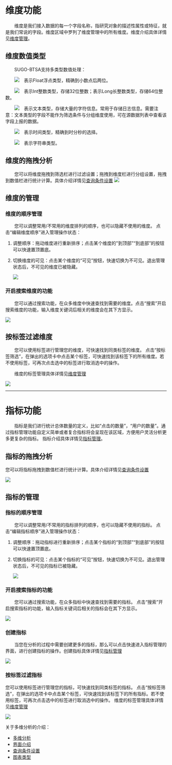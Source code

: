 # 维度功能 <span id = "dimen"></span>

&emsp;&emsp;维度是我们接入数据的每一个字段名称，指研究对象的描述性属性或特征，就是我们常说的字段。维度区域中罗列了维度管理中的所有维度。维度介绍具体详情见[维度管理](/dimension-management.md)。

## 维度数值类型
&emsp;&emsp;SUGO-BTSA支持多类型数值处理：


&emsp;&emsp;![](/assets/data-analysis/dimen-1.png)&emsp;表示Float浮点类型，精确到小数点后两位。

&emsp;&emsp;![](/assets/data-analysis/dimen-2.png)&emsp;表示Int整数类型，存储32位整数；表示Long长整数类型，存储64位整数。

&emsp;&emsp;![](/assets/data-analysis/dimen-3.png)&emsp;表示文本类型，存储大量的字符信息。常用于存储日志信息。需要注意：文本类型的字段不能作为筛选条件与分组维度使用，可在源数据列表中查看该字段上报的数据。

&emsp;&emsp;![](/assets/data-analysis/dimen-4.png)&emsp;表示时间类型，精确到时分秒的选择。

&emsp;&emsp;![](/assets/data-analysis/dimen-5.png)&emsp;表示字符串类型。

## 维度的拖拽分析
&emsp;&emsp;您可以将维度拖拽到筛选栏进行过滤设置；拖拽到维度栏进行分组设置，拖拽到数值栏进行统计计算。具体介绍详情见[查询条件设置](query-condition.md)
![](/assets/data-analysis/dimen-6.gif)
## 维度的管理
### 维度的顺序管理
&emsp;&emsp;您可以调整常用/不常用的维度排列的顺序，也可以隐藏不使用的维度。
点击“编辑维度顺序”进入管理操作状态：
1. 调整顺序：拖动维度进行重新排序；点击某个维度的"到顶部”“到底部”的按钮可以快速置顶置底。
2. 切换维度的可见：点击某个维度的“可见”按钮，快速切换为不可见。退出管理状态后，不可见的维度已被隐藏。

    ![](/assets/data-analysis/dimen-7.gif)

### 开启搜索维度的功能
&emsp;&emsp;您可以通过搜索功能，在众多维度中快速查找到需要的维度。点击“搜索”开启搜索维度的功能，输入维度关键词后相关的维度会在其下方显示。

![](/assets/data-analysis/dimen-8.gif)
## 按标签过滤维度
&emsp;&emsp;您可以使用标签进行管理您的维度，可快速找到同类标签的维度。
点击“按标签筛选”，在弹出的选项卡中点击某个标签，可快速找到该标签下的所有维度。若不使用标签，可再次点击选中的标签进行取消选中的操作。

&emsp;&emsp;维度的标签管理具体详情见[维度管理](/dimension-management.md)

![](/assets/data-analysis/dimen-9.gif)


***

# 指标功能  <span id = "quota"></span>
&emsp;&emsp;指标是我们进行统计总体数量的定义，比如“点击的数量”，“用户的数量”。通过指标管理功能⾃定义简单或者复合指标将会呈现在该区域，⽅便⽤户灵活分析更多更复杂的指标。
指标介绍具体详情见[指标管理](/indicator-management.md)。


## 指标的拖拽分析
您可以将指标拖拽到数值栏进行统计计算。具体介绍详情见[查询条件设置](query-condition.md)

![](/assets/data-analysis/quota-1.gif)

## 指标的管理
### 指标的顺序管理
&emsp;&emsp;您可以调整常用/不常用的指标排列的顺序，也可以隐藏不使用的指标。
点击“编辑指标顺序”进入管理操作状态：
1. 调整顺序：拖动指标进行重新排序；点击某个指标的“到顶部”“到底部”的按钮可以快速置顶置底。
2. 切换指标的可见：点击某个指标的“可见”按钮，快速切换为不可见。退出管理状态后，不可见的指标已被隐藏。

    ![](/assets/data-analysis/quota-2.gif)
### 开启搜索指标的功能
&emsp;&emsp;您可以通过搜索功能，在众多指标中快速查找到需要的指标。
点击“搜索”开启搜索指标的功能，输入指标关键词后相关的指标会在其下方显示。

![](/assets/data-analysis/quota-3.gif)

### 创建指标
&emsp;&emsp;当您在分析的过程中需要创建更多的指标，那么可以点击快速进入指标管理的界面，进行创建指标的操作。创建指标具体详情见[指标管理](/indicator-management.md)

![](/assets/data-analysis/quota-4.png)
### 按标签过滤指标
您可以使用标签进行管理您的指标，可快速找到同类标签的指标。
点击“按标签筛选”，在弹出的选项卡中点击某个标签，可快速找到该标签下的所有指标。若不使用标签，可再次点击选中的标签进行取消选中的操作。
维度的标签管理具体详情见[维度管理](/dimension-management.md)

![](/assets/data-analysis/quota-5.gif)

关于多维分析的介绍：
* [多维分析](data-index.md)
* [界面介绍](data-index.md#intro)
* [查询条件设置](query-condition.md)
* [图表类型](chart-intro.md)